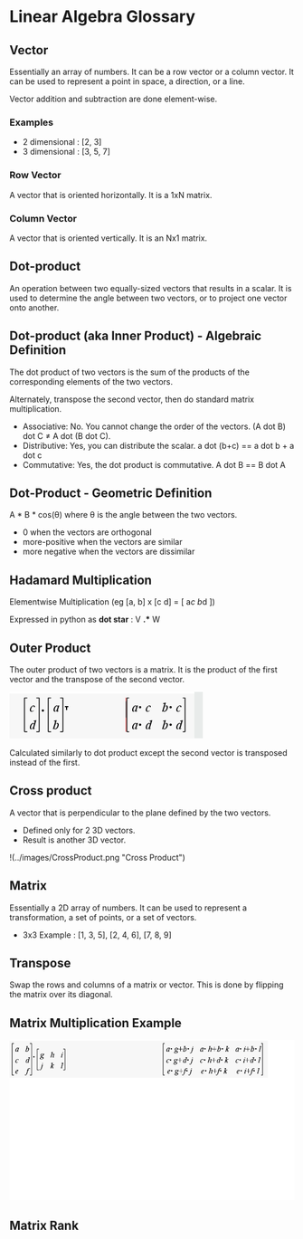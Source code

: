 ﻿# Linear Algebra Glossary

## Vector
Essentially an array of numbers.  It can be a row vector or a column vector.  It can be used to represent a point in space, a direction, or a line.

Vector addition and subtraction are done element-wise.

### Examples
* 2 dimensional : [2, 3]
* 3 dimensional : [3, 5, 7]

### Row Vector
A vector that is oriented horizontally.  It is a 1xN matrix.

### Column Vector
A vector that is oriented vertically.  It is an Nx1 matrix.

## Dot-product
An operation between two equally-sized vectors that results in a scalar.  It is used to determine the angle between two vectors, or to project one vector onto another.


## Dot-product (aka Inner Product) - Algebraic Definition
The dot product of two vectors is the sum of the products of the corresponding elements of the two vectors.

Alternately, transpose the second vector, then do standard matrix multiplication.

* Associative: No.  You cannot change the order of the vectors.  (A dot B) dot C ≠ A dot (B dot C).
* Distributive: Yes, you can distribute the scalar. a dot (b+c) == a dot b + a dot c
* Commutative: Yes, the dot product is commutative.  A dot B == B dot A

## Dot-Product - Geometric Definition
A * B * cos(θ) where θ is the angle between the two vectors.

* 0 when the vectors are orthogonal
* more-positive when the vectors are similar
* more negative when the vectors are dissimilar

## Hadamard Multiplication
Elementwise Multiplication (eg [a, b] x [c d] = [ a*c b*d ])

Expressed in python as __dot star__ :  V __.*__ W

## Outer Product
The outer product of two vectors is a matrix.  It is the product of the first vector and the transpose of the second vector.

![Outer Product](../images/VectorOuterProduct.png "Outer Product")

Calculated similarly to dot product except the second vector is transposed instead of the first.

## Cross product
A vector that is perpendicular to the plane defined by the two vectors.    

* Defined only for 2 3D vectors.  
* Result is another 3D vector.

!(../images/CrossProduct.png "Cross Product")


## Matrix 
Essentially a 2D array of numbers.  It can be used to represent a transformation, a set of points, or a set of vectors.

* 3x3 Example : 
	[1, 3, 5], 
	[2, 4, 6], 
	[7, 8, 9]

## Transpose
Swap the rows and columns of a matrix or vector.  This is done by flipping the matrix over its diagonal.

## Matrix Multiplication Example

![Matrix Multiplication](../images/MatrixMulitplication.png "Matrix Multiplication")

## Matrix Rank
